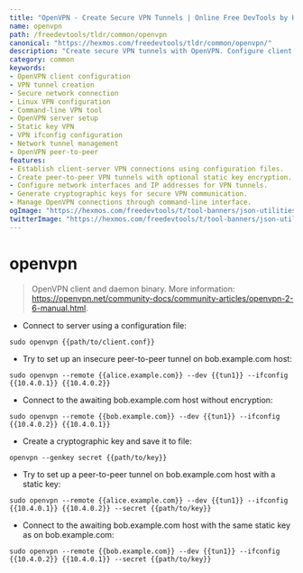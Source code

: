 ```yaml
---
title: "OpenVPN - Create Secure VPN Tunnels | Online Free DevTools by Hexmos"
name: openvpn
path: /freedevtools/tldr/common/openvpn
canonical: "https://hexmos.com/freedevtools/tldr/common/openvpn/"
description: "Create secure VPN tunnels with OpenVPN. Configure client-server and peer-to-peer VPN connections easily using command line. Free online tool, no registration required."
category: common
keywords:
- OpenVPN client configuration
- VPN tunnel creation
- Secure network connection
- Linux VPN configuration
- Command-line VPN tool
- OpenVPN server setup
- Static key VPN
- VPN ifconfig configuration
- Network tunnel management
- OpenVPN peer-to-peer
features:
- Establish client-server VPN connections using configuration files.
- Create peer-to-peer VPN tunnels with optional static key encryption.
- Configure network interfaces and IP addresses for VPN tunnels.
- Generate cryptographic keys for secure VPN communication.
- Manage OpenVPN connections through command-line interface.
ogImage: "https://hexmos.com/freedevtools/t/tool-banners/json-utilities-banner.png"
twitterImage: "https://hexmos.com/freedevtools/t/tool-banners/json-utilities-banner.png"
---
```


# openvpn

> OpenVPN client and daemon binary.
> More information: <https://openvpn.net/community-docs/community-articles/openvpn-2-6-manual.html>.

- Connect to server using a configuration file:

`sudo openvpn {{path/to/client.conf}}`

- Try to set up an insecure peer-to-peer tunnel on bob.example.com host:

`sudo openvpn --remote {{alice.example.com}} --dev {{tun1}} --ifconfig {{10.4.0.1}} {{10.4.0.2}}`

- Connect to the awaiting bob.example.com host without encryption:

`sudo openvpn --remote {{bob.example.com}} --dev {{tun1}} --ifconfig {{10.4.0.2}} {{10.4.0.1}}`

- Create a cryptographic key and save it to file:

`openvpn --genkey secret {{path/to/key}}`

- Try to set up a peer-to-peer tunnel on bob.example.com host with a static key:

`sudo openvpn --remote {{alice.example.com}} --dev {{tun1}} --ifconfig {{10.4.0.1}} {{10.4.0.2}} --secret {{path/to/key}}`

- Connect to the awaiting bob.example.com host with the same static key as on bob.example.com:

`sudo openvpn --remote {{bob.example.com}} --dev {{tun1}} --ifconfig {{10.4.0.2}} {{10.4.0.1}} --secret {{path/to/key}}`
